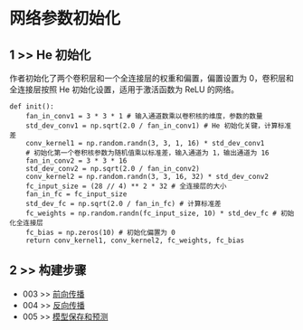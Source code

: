 # 网络参数初始化

## 1 >> He 初始化

作者初始化了两个卷积层和一个全连接层的权重和偏置，偏置设置为 0，卷积层和全连接层按照 He 初始化设置，适用于激活函数为 ReLU 的网络。

```
def init():
    fan_in_conv1 = 3 * 3 * 1 # 输入通道数乘以卷积核的维度，参数的数量
    std_dev_conv1 = np.sqrt(2.0 / fan_in_conv1) # He 初始化关键，计算标准差
    conv_kernel1 = np.random.randn(3, 3, 1, 16) * std_dev_conv1
    # 初始化第一个卷积核参数为随机值乘以标准差，输入通道为 1，输出通道为 16
    fan_in_conv2 = 3 * 3 * 16
    std_dev_conv2 = np.sqrt(2.0 / fan_in_conv2)
    conv_kernel2 = np.random.randn(3, 3, 16, 32) * std_dev_conv2
    fc_input_size = (28 // 4) ** 2 * 32 # 全连接层的大小
    fan_in_fc = fc_input_size
    std_dev_fc = np.sqrt(2.0 / fan_in_fc) # 计算标准差
    fc_weights = np.random.randn(fc_input_size, 10) * std_dev_fc # 初始化全连接层
    fc_bias = np.zeros(10) # 初始化偏置为 0
    return conv_kernel1, conv_kernel2, fc_weights, fc_bias
```

## 2 >> 构建步骤

- 003 >> [前向传播](https://github.com/fangqing408/00-MNIST/edit/master/recognition/003.md)
- 004 >> [反向传播](https://github.com/fangqing408/00-MNIST/edit/master/recognition/004.md)
- 005 >> [模型保存和预测](https://github.com/fangqing408/00-MNIST/edit/master/recognition/005.md)
